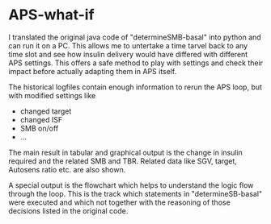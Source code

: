 # APS-what-if

I translated the original java code of "determineSMB-basal" into python and can run it on a PC. 
This allows me to untertake a time tarvel back to any time slot and see how insulin delivery 
would have differed with different APS settings. This offers a safe method to play with settings 
and check their impact before actually adapting them in APS itself.

The historical logfiles contain enough information to rerun the APS loop, but with modified settings like
- changed target
- changed ISF
- SMB on/off
- ...

The main result in tabular and graphical output is the change in insulin required and the related SMB and TBR. 
Related data like SGV, target, Autosens ratio etc. are also shown.

A special output is the flowchart which helps to understand the logic flow through the loop. This is the 
track which statements in "determineSB-basal" were executed and which not together with the reasoning 
of those decisions listed in the original code.
